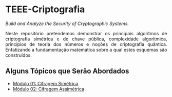 # TEEE-Criptografia
*Build and Analyze the Security of Cryptographic Systems.*
<p align='justify'>Neste repositório pretendemos demonstrar os principais algoritmos de criptografia simétrica e de chave pública, complexidade algorítmica, princípios de teoria dos números e noções de criptografia quântica. Enfatizando a fundamentação matemática sobre a qual estes esquemas são construídos.</p>

## Alguns Tópicos que Serão Abordados
- [Módulo 01: Cifragem Simétrica](https://github.com/silasabs/TEEE-Criptografia/tree/main/jupyter%20notebooks/M%C3%B3dulo%2001)
- [Módulo 02: Cifragem Assimétrica](https://github.com/silasabs/TEEE-Criptografia/tree/main/jupyter%20notebooks/M%C3%B3dulo%2002)